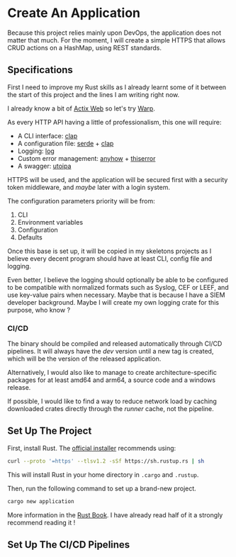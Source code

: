 # Create An Application

Because this project relies mainly upon DevOps, the application does not matter that much.
For the moment, I will create a simple HTTPS that allows CRUD actions on a HashMap, using REST standards.

## Specifications

First I need to improve my Rust skills as I already learnt some of it between the start of this project and the lines I am writing right now.

I already know a bit of [Actix Web](https://actix.rs/) so let's try [Warp](https://docs.rs/warp/latest/warp/).

As every HTTP API having a little of professionalism, this one will require:

- A CLI interface: [clap](https://docs.rs/clap/latest/clap/)
- A configuration file: [serde](https://serde.rs/) + [clap](https://docs.rs/clap/latest/clap/)
- Logging: [log](https://docs.rs/log/latest/log/)
- Custom error management: [anyhow](https://docs.rs/anyhow/latest/anyhow/) + [thiserror](https://docs.rs/thiserror/latest/thiserror/)
- A swagger: [utoipa](https://docs.rs/utoipa/latest/utoipa/)

HTTPS will be used, and the application will be secured first with a security token middleware, and _maybe_ later with a login system.

The configuration parameters priority will be from:

1. CLI
2. Environment variables
3. Configuration
4. Defaults

Once this base is set up, it will be copied in my skeletons projects as I believe every decent program should have at least CLI, config file and logging.

Even better, I believe the logging should optionally be able to be configured to be compatible with normalized formats such as Syslog, CEF or LEEF, and use key-value pairs when necessary. Maybe that is because I have a SIEM developer background. Maybe I will create my own logging crate for this purpose, who know ?

### CI/CD

The binary should be compiled and released automatically through CI/CD pipelines. It will always have the _dev_ version until a new tag is created, which will be the version of the released application.

Alternatively, I would also like to manage to create architecture-specific packages for at least amd64 and arm64, a source code and a windows release.

If possible, I would like to find a way to reduce network load by caching downloaded crates directly through the _runner_ cache, not the pipeline.

## Set Up The Project

First, install Rust. The [official installer](https://www.rust-lang.org/tools/install) recommends using:

```bash
curl --proto '=https' --tlsv1.2 -sSf https://sh.rustup.rs | sh
```

This will install Rust in your home directory in `.cargo` and `.rustup`.

Then, run the following command to set up a brand-new project.

```bash
cargo new application
```

More information in the [Rust Book](https://doc.rust-lang.org/book/). I have already read half of it a strongly recommend reading it !

## Set Up The CI/CD Pipelines

<!-- TODO -->
